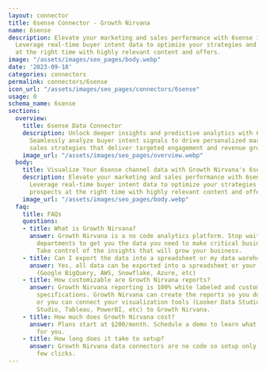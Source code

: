```yaml
---
layout: connector
title: 6sense Connector - Growth Nirvana
name: 6sense
description: Elevate your marketing and sales performance with 6sense integration.
  Leverage real-time buyer intent data to optimize your strategies and engage prospects
  at the right time with highly relevant content and offers.
image: "/assets/images/seo_pages/body.webp"
date: '2023-09-18'
categories: connectors
permalink: connectors/6sense
icon_url: "/assets/images/seo_pages/connectors/6sense"
usage: 0
schema_name: 6sense
sections:
  overview:
    title: 6sense Data Connector
    description: Unlock deeper insights and predictive analytics with 6sense integration.
      Seamlessly analyze buyer intent signals to drive personalized marketing and
      sales strategies that deliver targeted engagement and revenue growth.
    image_url: "/assets/images/seo_pages/overview.webp"
  body:
    title: Visualize Your 6sense channel data with Growth Nirvana's 6sense Connector
    description: Elevate your marketing and sales performance with 6sense integration.
      Leverage real-time buyer intent data to optimize your strategies and engage
      prospects at the right time with highly relevant content and offers.
    image_url: "/assets/images/seo_pages/body.webp"
  faq:
    title: FAQs
    questions:
    - title: What is Growth Nirvana?
      answer: Growth Nirvana is a no code analytics platform. Stop waiting for other
        departments to get you the data you need to make critical business decisions.
        Take control of the insights that will grow your business.
    - title: Can I export the data into a spreadsheet or my data warehouse?
      answer: Yes, all data can be exported into a spreadsheet or your data warehouse
        (Google BigQuery, AWS, Snowflake, Azure, etc)
    - title: How customizable are Growth Nirvana reports?
      answer: Growth Nirvana reporting is 100% white labeled and customized to your
        specifications. Growth Nirvana can create the reports so you don’t have to
        or you can connect your visualization tools (Looker Data Studio/Google Data
        Studio, Tableau, PowerBI, etc) to Growth Nirvana.
    - title: How much does Growth Nirvana cost?
      answer: Plans start at $200/month. Schedule a demo to learn what plan is best
        for you.
    - title: How long does it take to setup?
      answer: Growth Nirvana data connectors are no code so setup only requires a
        few clicks.
---
```

